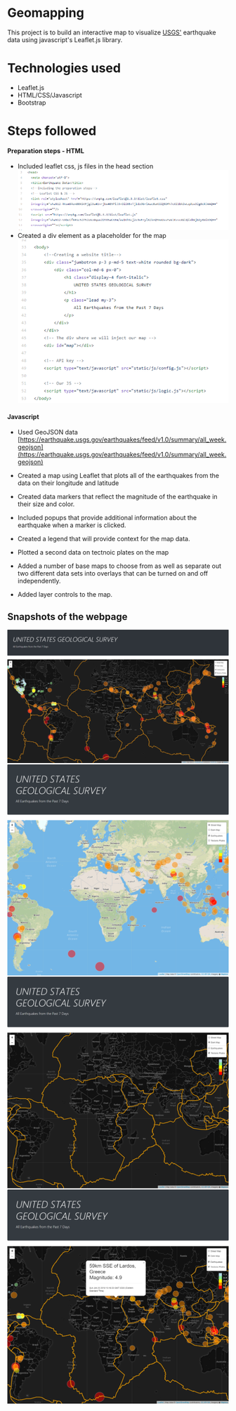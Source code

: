 # Geomapping
This project is to build an interactive map to visualize  [USGS'](https://earthquake.usgs.gov/earthquakes/feed/v1.0/geojson.php) earthquake data using javascript's Leaflet.js library.

# Technologies used
* Leaflet.js
* HTML/CSS/Javascript
* Bootstrap

# Steps followed
#### Preparation steps - HTML
* Included leaflet css, js files in the head section
![4-scatter](preparation.PNG)
* Created a div element as a placeholder for the map
![4-scatter](body.PNG)

#### Javascript
* Used GeoJSON data [https://earthquake.usgs.gov/earthquakes/feed/v1.0/summary/all_week.geojson](https://earthquake.usgs.gov/earthquakes/feed/v1.0/summary/all_week.geojson)

* Created a map using Leaflet that plots all of the earthquakes from the data on their longitude and latitude
* Created data markers that reflect the magnitude of the earthquake in their size and color.
* Included popups that provide additional information about the earthquake when a marker is clicked.
* Created a legend that will provide context for the map data.
* Plotted a second data on tectnoic plates on the map
* Added a number of base maps to choose from as well as separate out two different data sets into overlays that can be turned on and off independently.
* Added layer controls to the map.


## Snapshots of the webpage

![4-scatter](webpage.png)
![4-scatter](webpage2.png)
![4-scatter](webpage3.png)
![4-scatter](popup.PNG)
